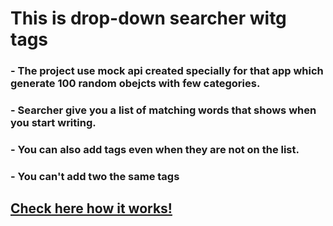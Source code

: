 <h1>This is drop-down searcher witg tags </h1>

<h3>- The project use mock api created specially for that app which generate 100 random obejcts with few categories.</h3>

<h3>- Searcher give you a list of matching words that shows when you start writing. </h3>

<h3>- You can also add tags even when they are not on the list.</h3>

<h3>- You can't add two the same tags</h3>

<h2><a href="https://p6te.github.io/dropdown-list/">Check here how it works! </a></h2>

